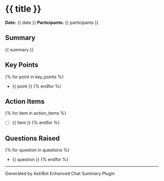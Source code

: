 # {{ title }}

**Date:** {{ date }}
**Participants:** {{ participants }}

## Summary

{{ summary }}

## Key Points

{% for point in key_points %}
- {{ point }}
{% endfor %}

## Action Items

{% for item in action_items %}
- [ ] {{ item }}
{% endfor %}

## Questions Raised

{% for question in questions %}
- {{ question }}
{% endfor %}

---

Generated by AstrBot Enhanced Chat Summary Plugin